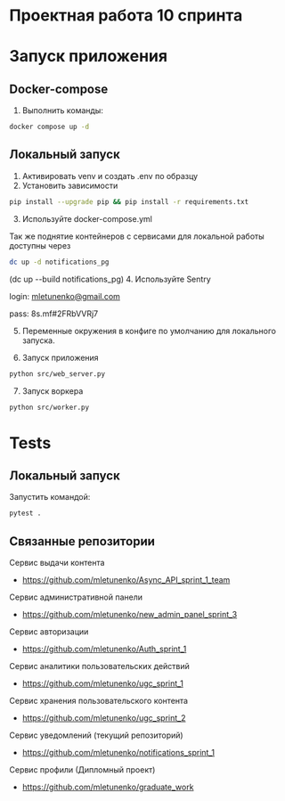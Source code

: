 # Проектная работа 10 спринта

# Запуск приложения

## Docker-compose

1. Выполнить команды:
```bash
docker compose up -d
```

## Локальный запуск

1. Активировать venv и создать .env по образцу
2. Установить зависимости

```bash
pip install --upgrade pip && pip install -r requirements.txt
```
3. Используйте docker-compose.yml 

Так же поднятие контейнеров с сервисами для локальной работы доступны через 

```bash
dc up -d notifications_pg
```
(dc up --build notifications_pg)
4. Используйте Sentry 

login: mletunenko@gmail.com

pass: 8s.mf#2FRbVVRj7

5. Переменные окружения в конфиге по умолчанию для локального запуска.

6. Запуск приложения

```bash
python src/web_server.py 
```
7. Запуск воркера

```bash
python src/worker.py 
```

# Tests

## Локальный запуск

Запустить командой:

```bash
pytest .
```

## Связанные репозитории

Сервис выдачи контента
- https://github.com/mletunenko/Async_API_sprint_1_team

Сервис административной панели 
- https://github.com/mletunenko/new_admin_panel_sprint_3

Сервис авторизации
- https://github.com/mletunenko/Auth_sprint_1

Сервис аналитики пользовательских действий
- https://github.com/mletunenko/ugc_sprint_1

Сервис хранения пользовательского контента
- https://github.com/mletunenko/ugc_sprint_2

Сервис уведомлений (текущий репозиторий)
- https://github.com/mletunenko/notifications_sprint_1

Сервис профили (Дипломный проект)
- https://github.com/mletunenko/graduate_work